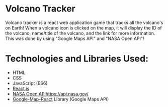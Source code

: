 # Volcano Tracker
Volcano tracker is a react web application game that tracks all the volcano's on Earth! When a volcano icon is clicked on the map, it will display the ID of the volcano, name/title of the volcano, and the link for more information. 
This was done by using "Google Maps API" and "NASA Open API"!

# Technologies and Libraries Used:
- HTML
- CSS
- JavaScript (ES6)
- [React.js](https://react.dev/)
- [NASA Open API](https://api.nasa.gov/)https://api.nasa.gov/
- [Google-Map-React](https://www.npmjs.com/package/google-map-react) Library (Google Maps API)
